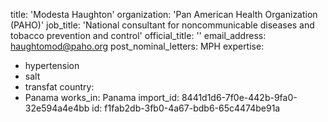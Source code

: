 title: 'Modesta Haughton'
organization: 'Pan American Health Organization (PAHO)'
job_title: 'National consultant for noncommunicable diseases and tobacco prevention and control'
official_title: ''
email_address: haughtomod@paho.org
post_nominal_letters: MPH
expertise:
  - hypertension
  - salt
  - transfat
country:
  - Panama
works_in: Panama
import_id: 8441d1d6-7f0e-442b-9fa0-32e594a4e4bb
id: f1fab2db-3fb0-4a67-bdb6-65c4474be91a
